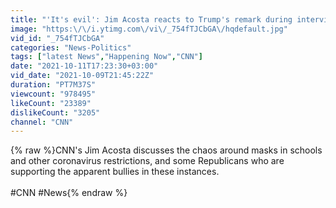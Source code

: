 ```yaml
---
title: "'It's evil': Jim Acosta reacts to Trump's remark during interview"
image: "https:\/\/i.ytimg.com\/vi\/_754fTJCbGA\/hqdefault.jpg"
vid_id: "_754fTJCbGA"
categories: "News-Politics"
tags: ["latest News","Happening Now","CNN"]
date: "2021-10-11T17:23:30+03:00"
vid_date: "2021-10-09T21:45:22Z"
duration: "PT7M37S"
viewcount: "978495"
likeCount: "23389"
dislikeCount: "3205"
channel: "CNN"
---
```

{% raw %}CNN's Jim Acosta discusses the chaos around masks in schools and other coronavirus restrictions, and some Republicans who are supporting the apparent bullies in these instances.<br /><br />#CNN #News{% endraw %}
